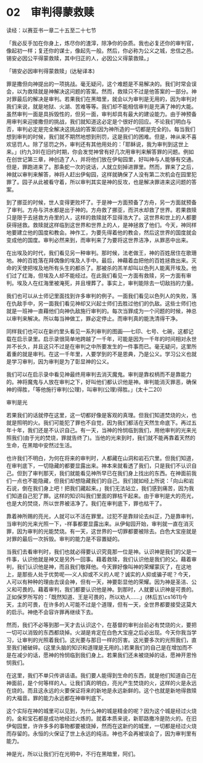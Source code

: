 # 02　审判得蒙救赎


读经：以赛亚书一章二十五至二十七节

「我必反手加在你身上，炼尽你的渣滓，除净你的杂质。我也必复还你的审判官，像起初一样；复还你的谋士，像起先一般。然后，你必称为公义之城，忠信之邑。锡安必因公平得蒙救赎，其中归正的人，必因公义得蒙救赎。」

「锡安必因审判得蒙救赎」(达秘译本)

罪是撒但向神提出的一项挑战。毫无疑问，这个难题是不易解决的。我们时常会误会，以为救赎就是神解决这问题的答案。然而，救赎只不过是他答案的一部分。神对罪最后的解决是审判。若果我们在黑暗里，就会以为审判是无用的，因为审判对我们来说，就是地狱、火湖、苦难等等。我们却不能相信审判是充满了神的大能。虽然审判一面是具拆毁性的，但另一面，审判却具有最大的建设能力。由于神预备用审判来迎接撒但的挑战，我们就知道这必定是个很好的回应。不论我们明白与否，审判必定是完全解决这挑战的答案(因为神所造的一切都是完全的)。每当我们想到审判的时候，我们就不期然地想到刑罚，这是我们的困难。但是，神从来不喜欢惩罚人。除了惩罚之外，审判还有其他用处的：「耶稣说，我为审判到这世上来。」(约九39)在旧约时期，你会发觉神曾有好几次用审判来解答罪的问题。例如在创世记第三章，神创造了人，并将他们放在伊甸园里，好叫神与人能够有交通。但是，罪跑进来了。那条蛇一次的说话，人就立刻掉进罪里。然而，罪来了之后，神就以审判来解答，神将人赶出伊甸园，这样就确保了人没有第二次机会在园里犯罪了。园子从此被看守着，所以审判其实是神的反攻，也是解决罪进来这问题的答案。

到了挪亚的时候，世人变得更败坏了。于是神一方面预备了方舟，另一方面就预备了审判。方舟与洪水都是出于神的。方舟救了挪亚，而洪水却救了世界。若果救赎只是限于去拯救方舟里的人，这样的救赎就不显得浩大了。这世界和世上的人都要获得拯救。救赎就这样临到这世界和世界上的人，是神拯救了他们。今天，神同样地要建立他的国度和教会。神作工，为要先得着他的教会，然后这世界的国度就会变成他的国度。审判必然来到，而审判来了为要将这世界洁净，从罪恶中出来。

在出埃及的时代，我们看见另一种审判。那时候，法老做王，神的百姓居住在歌珊地。神的百姓落在拜偶像的埃及人手中。最后，神藉着血把他的百姓拯救出来。灭命的天使把埃及地所有头生的都杀了。那被杀的羔羊却叫以色列人能离开埃及。他们过了红海，但埃及人却不能经过。在此我们看见一方面有救赎，另一方面有审判。埃及人在红海里被淹死，并且埋葬了。事实上，审判能除去一切敌挡的力量。

我们也可以从士师记里面找到许多审判的例子。一面我们看见以色列人的失败，落在仇敌手中，另一面我们看见神却又兴起士师们去胜过他们的仇敌。这些士师们也就是一班神一直藉他们向神仇敌施行审判的。每次当罪成为一个问题的时候，神总以审判来解决。所以每当神做工，罪必定停止。而审判真的能洗清得干净。

同样我们也可以在新约里头看见一系列审判的图画──七印、七号、七碗，这都记载在启示录里。启示录很简单地跨越了一千年，可能是因为一千年的时间相对永世并不长久，并且这只不过是在审判之中所要发生的一件事而已。毫无疑问，这里所着重的就是审判。在这一千年里，人要学到的不是恩典，乃是公义。学习公义也就是学习审判，因为审判是为了彰显神的公义。

我们可以在启示录中看见神最终用审判去消灭魔鬼。审判是靠权柄而不是靠能力的。神将魔鬼与人放在审判之下，好叫他们都认识他是神。审判能消灭罪恶，确保神的得胜，「等他施行审判(公理)，叫审判(公理)得胜。」(太十二20)

审判是光

若果我们的话就停在这里，这一切都好像是客观的真理。但我们知道焚烧的火，也就是照明的火。我们可能犯了罪也不自觉，因为我们都活在天然生命底下。再过五年十年，我们还是不认识自己。有一天，当神的怜悯临到我们，用他审判的光来光照我们(由于光的焚烧，罪就告终了)。当他的光来到时，我们就不能再靠着天然的生命，在黑暗中安然过生活。

也许我们不明白，为何在将来的审判时，人都藏在山洞和岩石穴里。但我们知道，在审判底下，一切隐藏的都要显露出来。神本来就看透了我们，只是我们不认识自己。但到了审判那天，我们就能看见神所早已在我们身上找出的东西。在神面前我们一点也不能隐藏，但我们却想隐藏我们的自己。我们就如经上所说：「向山和岩石说，倒在我们身上吧！把我们藏起来。」我们无法站立，我们感到痛苦，因为我们知道自己犯了罪。这样的知识叫我们里面的罪枯干起来。由于审判是大的亮光，也是大的焚烧，所以世界被洁净了。我们在审判底下，罪也枯干了。

靠着神所赐的亮光，人就可以不活在罪里。过犯不是靠辩论去纠正，乃是靠审判，当审判的光来光照一下，-样事都要显露出来。从伊甸园开始，审判就一直在消灭罪，因为审判的光能焚烧。有一天，这世界的一切罪都要被除去。白色大宝座就是对罪的最后一次拆毁。审判的能力是不容置疑的。

当我们去看审判时，我们也就必得要认识究竟那一位是神。认识神是我们的父是一件事，认识他就是神又是另外一回事。藉着救赎，我们认识他是我们的父。藉着审判，我们认识他是神，而且我们敬拜他。今天罪好像叫神的荣耀蒙灰了，在这地上，是那些人处于优势呢──义人抑或不义的人呢？诚实的人抑或骗子呢？今天，人可以有种种的理由去误会神，但有一天，神要彰显他的荣耀。因为神是圣洁、公义和可畏的。藉着审判，我们都要认识他是神。到那时，人就要认识神是可畏的。正如保罗所写的：「既然知道、王是可畏的，所以劝人……」(林后五\cs1611)今天，主的可畏，在许多的人可能不过是个道理，但有一天，全世界都要接受这莫大的启示。神绝不会容许罪再继续下去。

然而，我们不必等到那一天才去认识这个，在基督的审判台前必有焚烧的火，要把一切可以消毁的东西都烧掉。火湖是肯定在白色大宝座之后必出现。今天你我当学习，让审判的光照着我们。这光要与那日一样的厉害。这光要多次的光照我们，直至我们被破碎。(这里头脑的知识和道理是无用的。)若果我们的自己是在增加而不是在减少的话，愿神的怜悯临到我们身上。若果我们还未被烧掉的话，愿神开恩怜悯我们。

在这里，我们不单只传讲话语。我们要人能得到生命的东西，就是他们知道自己在神面前，是个何等样的人。让我们真的明白，亮光产生焚烧的火，这样的火是永远在烧的。而且这永远的火要保证将来的新地是永远新鲜的。这个也就是新地得救赎的大福音。罪的能力永远都在神审判底下。

这个实际在神的城里可以见到，为什么神的城是精金的呢？因为这个城是经过火烧的。金和宝石都是成功地经过火炼的。就着本质来说，新耶路撒冷是防火的。在旧伊甸园里，许许多多的事物都要被烧掉，然而在这新约的城里，一切都是经过火烧而存留的。永恒的火保证了世上永远的纯洁。神也不会再被误会了，因为审判里有能力。

神是光，所以让我们行在光明中，不行在黑暗里，阿们。

